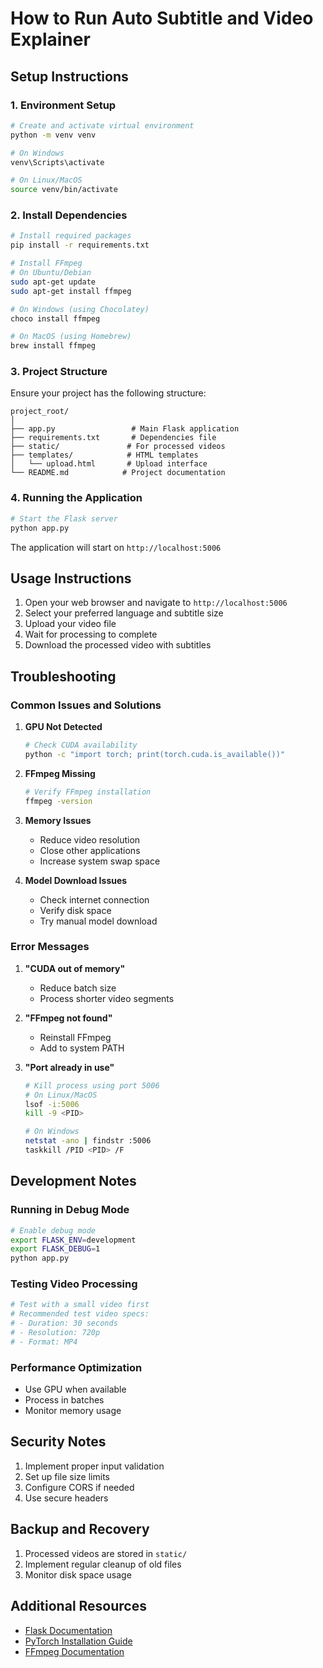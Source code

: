 # How to Run Auto Subtitle and Video Explainer

## Setup Instructions

### 1. Environment Setup

```bash
# Create and activate virtual environment
python -m venv venv

# On Windows
venv\Scripts\activate

# On Linux/MacOS
source venv/bin/activate
```

### 2. Install Dependencies

```bash
# Install required packages
pip install -r requirements.txt

# Install FFmpeg
# On Ubuntu/Debian
sudo apt-get update
sudo apt-get install ffmpeg

# On Windows (using Chocolatey)
choco install ffmpeg

# On MacOS (using Homebrew)
brew install ffmpeg
```

### 3. Project Structure
Ensure your project has the following structure:
```
project_root/
│
├── app.py                 # Main Flask application
├── requirements.txt       # Dependencies file
├── static/               # For processed videos
├── templates/            # HTML templates
│   └── upload.html       # Upload interface
└── README.md            # Project documentation
```

### 4. Running the Application

```bash
# Start the Flask server
python app.py
```

The application will start on `http://localhost:5006`

## Usage Instructions

1. Open your web browser and navigate to `http://localhost:5006`
2. Select your preferred language and subtitle size
3. Upload your video file
4. Wait for processing to complete
5. Download the processed video with subtitles

## Troubleshooting

### Common Issues and Solutions

1. **GPU Not Detected**
   ```bash
   # Check CUDA availability
   python -c "import torch; print(torch.cuda.is_available())"
   ```

2. **FFmpeg Missing**
   ```bash
   # Verify FFmpeg installation
   ffmpeg -version
   ```

3. **Memory Issues**
   - Reduce video resolution
   - Close other applications
   - Increase system swap space

4. **Model Download Issues**
   - Check internet connection
   - Verify disk space
   - Try manual model download

### Error Messages

1. **"CUDA out of memory"**
   - Reduce batch size
   - Process shorter video segments

2. **"FFmpeg not found"**
   - Reinstall FFmpeg
   - Add to system PATH

3. **"Port already in use"**
   ```bash
   # Kill process using port 5006
   # On Linux/MacOS
   lsof -i:5006
   kill -9 <PID>

   # On Windows
   netstat -ano | findstr :5006
   taskkill /PID <PID> /F
   ```

## Development Notes

### Running in Debug Mode
```bash
# Enable debug mode
export FLASK_ENV=development
export FLASK_DEBUG=1
python app.py
```

### Testing Video Processing
```bash
# Test with a small video first
# Recommended test video specs:
# - Duration: 30 seconds
# - Resolution: 720p
# - Format: MP4
```

### Performance Optimization
- Use GPU when available
- Process in batches
- Monitor memory usage

## Security Notes

1. Implement proper input validation
2. Set up file size limits
3. Configure CORS if needed
4. Use secure headers

## Backup and Recovery

1. Processed videos are stored in `static/`
2. Implement regular cleanup of old files
3. Monitor disk space usage

## Additional Resources

- [Flask Documentation](https://flask.palletsprojects.com/)
- [PyTorch Installation Guide](https://pytorch.org/get-started/locally/)
- [FFmpeg Documentation](https://ffmpeg.org/documentation.html)